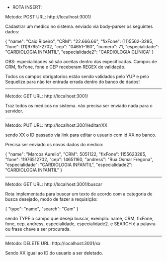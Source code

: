 - ROTA INSERT:

Metodo: POST
URL: http://localhost:3001/

Cadastrar um medico no sistema.
enviado via body-parser os seguintes dados:

{
"name": "Caio Ribeiro",
"CRM": "22.666.66",
"fixFone": (11)5562-3285,
"fone": (11)97651-2702,
"cep": "04651-160",
"numero": 71,
"especialidade": "CARDIOLOGIA INFANTIL",
"especialidade2": "CARDIOLOGIA CLÍNICA"
}

OBS: especialidades só são aceitas dentro das expecificadas.
Campos de CRM, fixFone, fone e CEP receberam REGEX de validação.

Todos os campos obrigatorios estão sendo validados pelo YUP e pelo Sequelize para não ter entrada errada dentro do banco de dados!

---

Metodo: GET
URL: http://localhost:3001/

Traz todos os medicos no sistema.
não precisa ser enviado nada para o servidor.

---

Metodo: PUT
URL: http://localhost:3001/editar/XX

sendo XX o ID passado via link para editar o usuario com id XX no banco.

Precisa ser enviado os novos dados do medico:

{
"name": "Marcos Aurelio",
"CRM": 5051122,
"fixFone": 1155623285,
"fone": 11976512702,
"cep": 14651160,
"andress": "Rua Osmar Fregona",
"especialidade": "CARDIOLOGIA INFANTIL",
"especialidade2": "CARDIOLOGIA INFANTIL"
}

---

Metodo: GET
URL: http://localhost:3001/buscar

Rota implementada para buscar um texto de acordo com a categoria de busca desejado, modo de fazer a requisição:

{
"type": "name",
"search": "Cam"
}

sendo TYPE o campo que deseja buscar, exemplo: name, CRM, fixFone, fone, cep, andress, especialidade, especialidade2.
e SEARCH é a palavra ou frase chave a ser procurada.

---

Metodo: DELETE
URL: http://localhost:3001/xx

Sendo XX igual ao ID do usuario a ser deletado.
